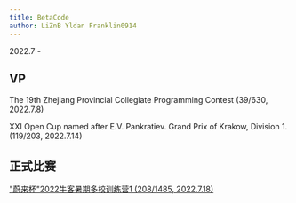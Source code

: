 ```yaml
---
title: BetaCode
author: LiZnB Yldan Franklin0914
---
```


2022.7 -

## VP

The 19th Zhejiang Provincial Collegiate Programming Contest (39/630, 2022.7.8)

XXI Open Cup named after E.V. Pankratiev. Grand Prix of Krakow, Division 1. (119/203, 2022.7.14)

## 正式比赛

["蔚来杯"2022牛客暑期多校训练营1 (208/1485, 2022.7.18)](training.liznb.com/posts/2022牛客多校1/)
